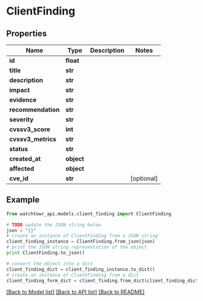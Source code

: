 # ClientFinding


## Properties
Name | Type | Description | Notes
------------ | ------------- | ------------- | -------------
**id** | **float** |  | 
**title** | **str** |  | 
**description** | **str** |  | 
**impact** | **str** |  | 
**evidence** | **str** |  | 
**recommendation** | **str** |  | 
**severity** | **str** |  | 
**cvssv3_score** | **int** |  | 
**cvssv3_metrics** | **str** |  | 
**status** | **str** |  | 
**created_at** | **object** |  | 
**affected** | **object** |  | 
**cve_id** | **str** |  | [optional] 

## Example

```python
from watchtowr_api.models.client_finding import ClientFinding

# TODO update the JSON string below
json = "{}"
# create an instance of ClientFinding from a JSON string
client_finding_instance = ClientFinding.from_json(json)
# print the JSON string representation of the object
print ClientFinding.to_json()

# convert the object into a dict
client_finding_dict = client_finding_instance.to_dict()
# create an instance of ClientFinding from a dict
client_finding_form_dict = client_finding.from_dict(client_finding_dict)
```
[[Back to Model list]](../README.md#documentation-for-models) [[Back to API list]](../README.md#documentation-for-api-endpoints) [[Back to README]](../README.md)


